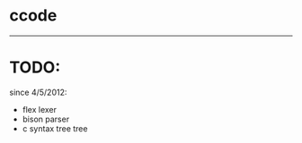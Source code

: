ccode
=====
------------------------

TODO:
=====
since 4/5/2012:

 * flex lexer
 * bison parser
 * c syntax tree tree

